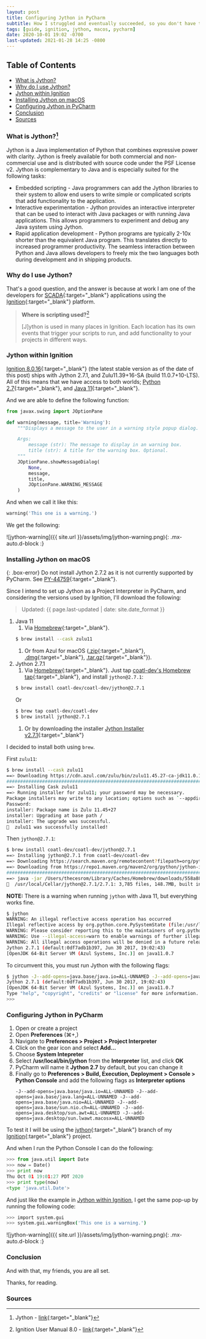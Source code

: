 ```yaml
---
layout: post
title: Configuring Jython in PyCharm
subtitle: How I struggled and eventually succeeded, so you don't have to
tags: [guide, ignition, jython, macos, pycharm]
date: 2020-10-01 19:02 -0700
last-updated: 2021-01-28 14:25 -0800
---
```

## Table of Contents
- [What is Jython?](#what-is-jython)
- [Why do I use Jython?](#why-do-i-use-jython)
- [Jython within Ignition](#jython-within-ignition)
- [Installing Jython on macOS](#installing-jython-on-macos)
- [Configuring Jython in PyCharm](#configuring-jython-in-pycharm)
- [Conclusion](#conclusion)
- [Sources](#sources)

### What is Jython?[^1]

Jython is a Java implementation of Python that combines expressive power with clarity. Jython is freely available for both commercial and non-commercial use and is distributed with source code under the PSF License v2. Jython is complementary to Java and is especially suited for the following tasks:

- Embedded scripting - Java programmers can add the Jython libraries to their system to allow end users to write simple or complicated scripts that add functionality to the application.
- Interactive experimentation - Jython provides an interactive interpreter that can be used to interact with Java packages or with running Java applications. This allows programmers to experiment and debug any Java system using Jython.
- Rapid application development - Python programs are typically 2-10x shorter than the equivalent Java program. This translates directly to increased programmer productivity. The seamless interaction between Python and Java allows developers to freely mix the two languages both during development and in shipping products.

### Why do I use Jython?

That's a good question, and the answer is because at work I am one of the developers for [SCADA](https://en.wikipedia.org/wiki/SCADA){:target="_blank"} applications using the [Ignition](https://inductiveautomation.com/ignition/){:target="_blank"} platform.

> **Where is scripting used?**[^2]
>
> [J]ython is used in many places in Ignition. Each location has its own events that trigger your scripts to run, and add functionality to your projects in different ways.

### Jython within Ignition

[Ignition 8.0.16](https://inductiveautomation.com/downloads/ignition/8.0.16){:target="_blank"} (the latest stable version as of the date of this post) ships with Jython 2.7.1, and Zulu11.39+16-SA (build 11.0.7+10-LTS). All of this means that we have access to both worlds; [Python 2.7](https://docs.python.org/2/){:target="_blank"}, and [Java 11](https://docs.oracle.com/en/java/javase/11/docs/api/index.html){:target="_blank"}.

And we are able to define the following function:

```python
from javax.swing import JOptionPane

def warning(message, title='Warning'):
    """Displays a message to the user in a warning style popup dialog.

    Args:
        message (str): The message to display in an warning box.
        title (str): A title for the warning box. Optional.
    """
    JOptionPane.showMessageDialog(
        None,
        message,
        title,
        JOptionPane.WARNING_MESSAGE
    )
```

And when we call it like this:

```python
warning('This one is a warning.')
```

We get the following:

![jython-warning]({{ site.url }}/assets/img/jython-warning.png){: .mx-auto.d-block :}

### Installing Jython on macOS

{: .box-error}
Do not install Jython 2.7.2 as it is not currently supported by PyCharm. See [PY-44759](https://youtrack.jetbrains.com/issue/PY-44759){:target="_blank"}.

Since I intend to set up Jython as a Project Interpreter in PyCharm, and considering the versions used by Ignition, I'll download the following:

> Updated: {{ page.last-updated | date: site.date_format }}

1. Java 11
    1. Via [Homebrew](https://brew.sh/){:target="_blank"}.
    ```bash
    $ brew install --cask zulu11
    ```
    1. Or from Azul for macOS ([.zip](https://cdn.azul.com/zulu/bin/zulu11.39.15-ca-jdk11.0.7-macosx_x64.zip){:target="_blank"}, [.dmg](https://cdn.azul.com/zulu/bin/zulu11.39.15-ca-jdk11.0.7-macosx_x64.dmg){:target="_blank"}, [.tar.gz](https://cdn.azul.com/zulu/bin/zulu11.39.15-ca-jdk11.0.7-macosx_x64.tar.gz){:target="_blank"}).
1. Jython 2.7.1
    1. Via [Homebrew](https://brew.sh/){:target="_blank"}. Just tap [coatl-dev's Homebrew tap](https://github.com/coatl-dev/homebrew-coatl-dev/){:target="_blank"}, and install `jython@2.7.1`:
    ```bash
    $ brew install coatl-dev/coatl-dev/jython@2.7.1
    ```
    Or
    ```bash
    $ brew tap coatl-dev/coatl-dev
    $ brew install jython@2.7.1
    ```
    1. Or by downloading the installer [Jython Installer v2.7.1](https://search.maven.org/artifact/org.python/jython-installer/2.7.1/jar){:target="_blank"}

I decided to install both using `brew`.

First `zulu11`:
```bash
$ brew install --cask zulu11
==> Downloading https://cdn.azul.com/zulu/bin/zulu11.45.27-ca-jdk11.0.10-macosx_x64.dmg
######################################################################## 100.0%
==> Installing Cask zulu11
==> Running installer for zulu11; your password may be necessary.
Package installers may write to any location; options such as `--appdir` are ignored.
Password:
installer: Package name is Zulu 11.45+27
installer: Upgrading at base path /
installer: The upgrade was successful.
🍺  zulu11 was successfully installed!
```

Then `jython@2.7.1`:
```bash
$ brew install coatl-dev/coatl-dev/jython@2.7.1
==> Installing jython@2.7.1 from coatl-dev/coatl-dev
==> Downloading https://search.maven.org/remotecontent?filepath=org/python/jython-installer/2.7.1/jython-installer-2.7.1
==> Downloading from https://repo1.maven.org/maven2/org/python/jython-installer/2.7.1/jython-installer-2.7.1.jar
######################################################################## 100.0%
==> java -jar /Users/thecesrom/Library/Caches/Homebrew/downloads/558a886fedd7c18b1e12419bd4ab398b3ad7aaa902df4f5686ef3b695b89f2b9--jython-installer-2.7.1.jar
🍺  /usr/local/Cellar/jython@2.7.1/2.7.1: 3,785 files, 148.7MB, built in 1 minute 22 seconds
```

**NOTE:** There is a warning when running `jython` with Java 11, but everything works fine.

```bash
$ jython
WARNING: An illegal reflective access operation has occurred
Illegal reflective access by org.python.core.PySystemState (file:/usr/local/Cellar/jython@2.7.1/2.7.1/libexec/jython.jar) to method java.io.Console.encoding()
WARNING: Please consider reporting this to the maintainers of org.python.core.PySystemState
WARNING: Use --illegal-access=warn to enable warnings of further illegal reflective access operations
WARNING: All illegal access operations will be denied in a future release
Jython 2.7.1 (default:0df7adb1b397, Jun 30 2017, 19:02:43) 
[OpenJDK 64-Bit Server VM (Azul Systems, Inc.)] on java11.0.7
```

To circumvent this, you must run Jython with the following flags:

```bash
$ jython -J--add-opens=java.base/java.io=ALL-UNNAMED -J--add-opens=java.base/java.lang=ALL-UNNAMED -J--add-opens=java.base/java.nio=ALL-UNNAMED -J--add-opens=java.base/sun.nio.ch=ALL-UNNAMED -J--add-opens=java.desktop/sun.awt=ALL-UNNAMED -J--add-opens=java.desktop/sun.lwawt.macosx=ALL-UNNAMED 
Jython 2.7.1 (default:0df7adb1b397, Jun 30 2017, 19:02:43) 
[OpenJDK 64-Bit Server VM (Azul Systems, Inc.)] on java11.0.7
Type "help", "copyright", "credits" or "license" for more information.
>>> 
```

### Configuring Jython in PyCharm

1. Open or create a project
1. Open **Preferences** (&#8984;+,)
1. Navigate to **Preferences > Project > Project Interpreter**
1. Click on the gear icon and select **Add...**
1. Choose **System Intepreter**
1. Select **/usr/local/bin/jython** from the **Interpreter** list, and click **OK**
1. PyCharm will name it **Jython 2.7** by default, but you can change it
1. Finally go to **Preferences > Build, Execution, Deployment > Console > Python Console** and add the following flags as **Interpreter options**
    ```
    -J--add-opens=java.base/java.io=ALL-UNNAMED -J--add-opens=java.base/java.lang=ALL-UNNAMED -J--add-opens=java.base/java.nio=ALL-UNNAMED -J--add-opens=java.base/sun.nio.ch=ALL-UNNAMED -J--add-opens=java.desktop/sun.awt=ALL-UNNAMED -J--add-opens=java.desktop/sun.lwawt.macosx=ALL-UNNAMED
    ```

To test it I will be using the [jython](https://github.com/thecesrom/Ignition/tree/jython){:target="_blank"} branch of my [Ignition](https://github.com/thecesrom/Ignition){:target="_blank"} project.

And when I run the Python Console I can do the following:

```python
>>> from java.util import Date
>>> now = Date()
>>> print now
Thu Oct 01 19:01:27 PDT 2020
>>> print type(now)
<type 'java.util.Date'>
```

And just like the example in [Jython within Ignition](#jython-within-ignition), I get the same pop-up by running the following code:

```bash
>>> import system.gui
>>> system.gui.warningBox('This one is a warning.')
```

![jython-warning]({{ site.url }}/assets/img/jython-warning.png){: .mx-auto.d-block :}

### Conclusion

And with that, my friends, you are all set.

Thanks, for reading.

### Sources
[^1]: Jython - [link](https://www.jython.org/){:target="_blank"}
[^2]: Ignition User Manual 8.0 - [link](https://docs.inductiveautomation.com/display/DOC80/Scripting#Scripting-WhereIsScriptingUsed?){:target="_blank"}